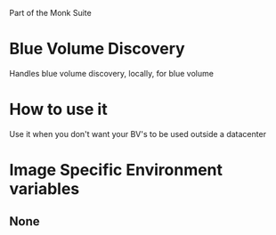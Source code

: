 Part of the Monk Suite

# Blue Volume Discovery

Handles blue volume discovery, locally, for blue volume

# How to use it

Use it when you don't want your BV's to be used outside a datacenter

# Image Specific Environment variables

## None